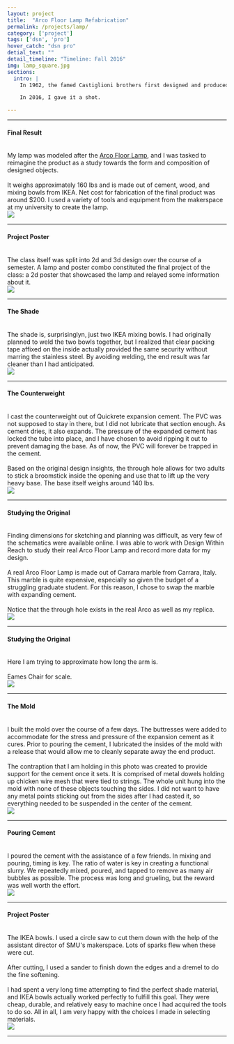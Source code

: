 ```yaml
---
layout: project
title:  "Arco Floor Lamp Refabrication"
permalink: /projects/lamp/
category: ['project']
tags: ['dsn', 'pro']
hover_catch: "dsn pro"
detial_text: ""
detail_timeline: "Timeline: Fall 2016"
img: lamp_square.jpg
sections:
  intro: |
    In 1962, the famed Castiglioni brothers first designed and produced the Arco Floor Lamp. Since it's inception, the Arco Floor Lamp has become an icon of high-fashion and intensely detailed product design. Made with a Carrara marble base and a stainless steel arm, it's no wonder that the lamp currently runs $3,000.

    In 2016, I gave it a shot.

---
```


* * *

<div class="centered-column-container">
	<h4 class="marginless">Final Result</h4>
	<br>
	<div class="split-column-container">
		<div class="reduced-size-on-desktop-container-double">
			My lamp was modeled after the <a href="https://usa.flos.com/modern-floor-lamps/arco">Arco Floor Lamp</a>, and I was tasked to reimagine the product as a study towards the form and composition of designed objects. 
			<br>
			<br>
			It weighs approximately 160 lbs and is made out of cement, wood, and mixing bowls from IKEA. Net cost for fabrication of the final product was around $200. I used a variety of tools and equipment from the makerspace at my university to create the lamp.
		</div>
		<div class="reduced-size-on-desktop-container-double shadowed">
			<img class="scaling-image" src="{{ site.baseurl }}/assets/img/lamp_square.jpg">
		</div>
	</div>
</div>

* * *

<div class="centered-column-container">
	<h4 class="marginless">Project Poster</h4>
	<br>
	<div class="split-column-container">
		<div class="reduced-size-on-desktop-container-double">
			The class itself was split into 2d and 3d design over the course of a semester. A lamp and poster combo constituted the final project of the class: a 2d poster that showcased the lamp and relayed some information about it.
		</div>
		<div class="reduced-size-on-desktop-container-double shadowed">
			<img class="scaling-image" src="{{ site.baseurl }}/assets/img/lamp_poster.jpg">
		</div>
	</div>
</div>

* * *

<div class="centered-column-container">
	<h4 class="marginless">The Shade</h4>
	<br>
	<div class="split-column-container">
		<div class="reduced-size-on-desktop-container-double">
			The shade is, surprisinglyn, just two IKEA mixing bowls. I had originally planned to weld the two bowls together, but I realized that clear packing tape affixed on the inside actually provided the same security without marring the stainless steel. By avoiding welding, the end result was far cleaner than I had anticipated.
		</div>
		<div class="reduced-size-on-desktop-container-double shadowed">
			<img class="scaling-image" src="{{ site.baseurl }}/assets/img/IMG_5118.jpg">
		</div>
	</div>
</div>

* * *

<div class="centered-column-container">
	<h4 class="marginless">The Counterweight</h4>
	<br>
	<div class="split-column-container">
		<div class="reduced-size-on-desktop-container-double">
			I cast the counterweight out of Quickrete expansion cement. The PVC was not supposed to stay in there, but I did not lubricate that section enough. As cement dries, it also expands. The pressure of the expanded cement has locked the tube into place, and I have chosen to avoid ripping it out to prevent damaging the base. As of now, the PVC will forever be trapped in the cement. 
			<br><br>
			Based on the original design insights, the through hole allows for two adults to stick a broomstick inside the opening and use that to lift up the very heavy base. The base itself weighs around 140 lbs.
		</div>
		<div class="reduced-size-on-desktop-container-double shadowed">
			<img class="scaling-image" src="{{ site.baseurl }}/assets/img/IMG_5120.jpg">
		</div>
	</div>
</div>

* * *

<div class="centered-column-container">
	<h4 class="marginless">Studying the Original</h4>
	<br>
	<div class="split-column-container">
		<div class="reduced-size-on-desktop-container-double">
			Finding dimensions for sketching and planning was difficult, as very few of the schematics were available online. I was able to work with Design Within Reach to study their real Arco Floor Lamp and record more data for my design. 
			<br><br>
			A real Arco Floor Lamp is made out of Carrara marble from Carrara, Italy. This marble is quite expensive, especially so given the budget of a struggling graduate student. For this reason, I chose to swap the marble with expanding cement. 
			<br><br>
			Notice that the through hole exists in the real Arco as well as my replica.
		</div>
		<div class="reduced-size-on-desktop-container-double shadowed">
			<img class="scaling-image" src="{{ site.baseurl }}/assets/img/20161115_200116.jpg">
		</div>
	</div>
</div>

* * *

<div class="centered-column-container">
	<h4 class="marginless">Studying the Original</h4>
	<br>
	<div class="split-column-container">
		<div class="reduced-size-on-desktop-container-double">
			Here I am trying to approximate how long the arm is. 
			<br><br>
			Eames Chair for scale.
		</div>
		<div class="reduced-size-on-desktop-container-double shadowed">
			<img class="scaling-image" src="{{ site.baseurl }}/assets/img/20161115_203131.jpg">
		</div>
	</div>
</div>

* * *

<div class="centered-column-container">
	<h4 class="marginless">The Mold</h4>
	<br>
	<div class="split-column-container">
		<div class="reduced-size-on-desktop-container-double">
			I built the mold over the course of a few days. The buttresses were added to accommodate for the stress and pressure of the expansion cement as it cures. Prior to pouring the cement, I lubricated the insides of the mold with a release that would allow me to cleanly separate away the end product.
			<br><br>
			The contraption that I am holding in this photo was created to provide support for the cement once it sets. It is comprised of metal dowels holding up chicken wire mesh that were tied to strings. The whole unit hung into the mold with none of these objects touching the sides. I did not want to have any metal points sticking out from the sides after I had casted it, so everything needed to be suspended in the center of the cement.
		</div>
		<div class="reduced-size-on-desktop-container-double shadowed">
			<img class="scaling-image" src="{{ site.baseurl }}/assets/img/20161128_005801.jpg">
		</div>
	</div>
</div>

* * *

<div class="centered-column-container">
	<h4 class="marginless">Pouring Cement</h4>
	<br>
	<div class="split-column-container">
		<div class="reduced-size-on-desktop-container-double">
			I poured the cement with the assistance of a few friends. In mixing and pouring, timing is key. The ratio of water is key in creating a functional slurry. We repeatedly mixed, poured, and tapped to remove as many air bubbles as possible. The process was long and grueling, but the reward was well worth the effort.
		</div>
		<div class="reduced-size-on-desktop-container-double shadowed">
			<img class="scaling-image" src="{{ site.baseurl }}/assets/img/20161128_125110.jpg">
		</div>
	</div>
</div>

* * *

<div class="centered-column-container">
	<h4 class="marginless">Project Poster</h4>
	<br>
	<div class="split-column-container">
		<div class="reduced-size-on-desktop-container-double">
			The IKEA bowls. I used a circle saw to cut them down with the help of the assistant director of SMU's makerspace. Lots of sparks flew when these were cut.
			<br><br>
			After cutting, I used a sander to finish down the edges and a dremel to do the fine softening.
			<br><br>
			I had spent a very long time attempting to find the perfect shade material, and IKEA bowls actually worked perfectly to fulfill this goal. They were cheap, durable, and relatively easy to machine once I had acquired the tools to do so. All in all, I am very happy with the choices I made in selecting materials.
		</div>
		<div class="reduced-size-on-desktop-container-double shadowed">
			<img class="scaling-image" src="{{ site.baseurl }}/assets/img/20161128_153551.jpg">
		</div>
	</div>
</div>

* * *
